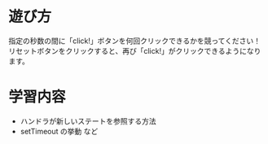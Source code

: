 # 遊び方

指定の秒数の間に「click!」ボタンを何回クリックできるかを競ってください！
リセットボタンをクリックすると、再び「click!」がクリックできるようになります。

# 学習内容

- ハンドラが新しいステートを参照する方法
- setTimeout の挙動
  など
